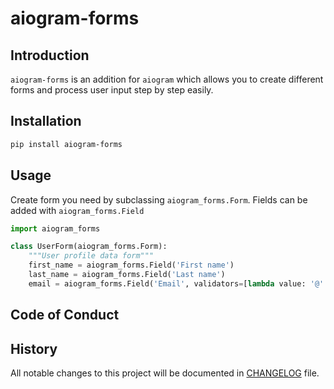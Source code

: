 # aiogram-forms

## Introduction
`aiogram-forms` is an addition for `aiogram` which allows you to create different forms and process user input step by step easily.

## Installation
```bash
pip install aiogram-forms
```

## Usage
Create form you need by subclassing `aiogram_forms.Form`. Fields can be added with `aiogram_forms.Field` 
```python
import aiogram_forms

class UserForm(aiogram_forms.Form):
    """User profile data form"""
    first_name = aiogram_forms.Field('First name')
    last_name = aiogram_forms.Field('Last name')
    email = aiogram_forms.Field('Email', validators=[lambda value: '@' in value])
```

## Code of Conduct

## History
All notable changes to this project will be documented in [CHANGELOG](CHANGELOG.md) file.